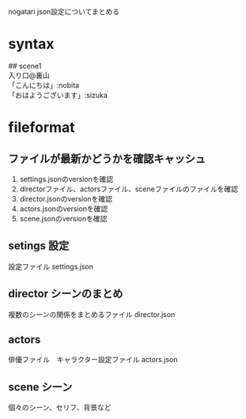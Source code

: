 nogatari json設定についてまとめる

# syntax

\#\# scene1  
入り口@裏山  
「こんにちは」:nobita  
「おはようございます」:sizuka  


# fileformat
## ファイルが最新かどうかを確認キャッシュ
1. settings.jsonのversionを確認
1. directorファイル、actorsファイル、sceneファイルのファイルを確認
1. director.jsonのversionを確認 
1. actors.jsonのversionを確認 
1. scene.jsonのversionを確認 

## setings 設定
設定ファイル
settings.json  

## director シーンのまとめ
複数のシーンの関係をまとめるファイル
director.json  

## actors
俳優ファイル　キャラクター設定ファイル
actors.json  

## scene シーン
個々のシーン、セリフ、背景など

